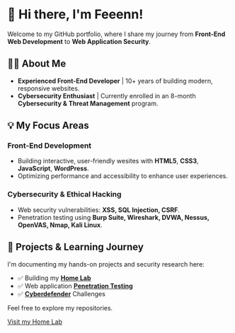 # 👋 Hi there, I'm Feeenn!

Welcome to my GitHub portfolio, where I share my journey from **Front-End Web Development** to **Web Application Security**.

## 👨‍💻 About Me

- **Experienced Front-End Developer** | 10+ years of building modern, responsive websites.
- **Cybersecurity Enthusiast** | Currently enrolled in an 8-month **Cybersecurity & Threat Management** program.

## 💡 My Focus Areas

###  Front-End Development
- Building interactive, user-friendly wesites with **HTML5**, **CSS3**, **JavaScript**, **WordPress**.
- Optimizing performance and accessibility to enhance user experiences.

###  Cybersecurity & Ethical Hacking
- Web security vulnerabilities: **XSS, SQL Injection, CSRF**.
- Penetration testing using **Burp Suite, Wireshark, DVWA, Nessus, OpenVAS, Nmap, Kali Linux**.

## 📂 Projects & Learning Journey
I'm documenting my hands-on projects and security research here:
- ✅ Building my **[Home Lab](https://github.com/fenfolio/homelab)**
- ✅ Web application **[Penetration Testing](https://github.com/fenfolio/web-pentest/)**
- ✅ **[Cyberdefender](https://github.com/fenfolio/challenges)** Challenges 

Feel free to explore my repositories.

[Visit my Home Lab](https://github.com/yourusername/home-lab-repository)
